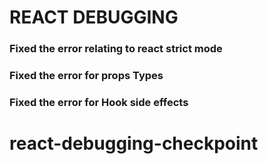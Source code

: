 # REACT DEBUGGING

### Fixed the error relating to react strict mode

### Fixed the error for props Types

### Fixed the error for Hook side effects
# react-debugging-checkpoint
